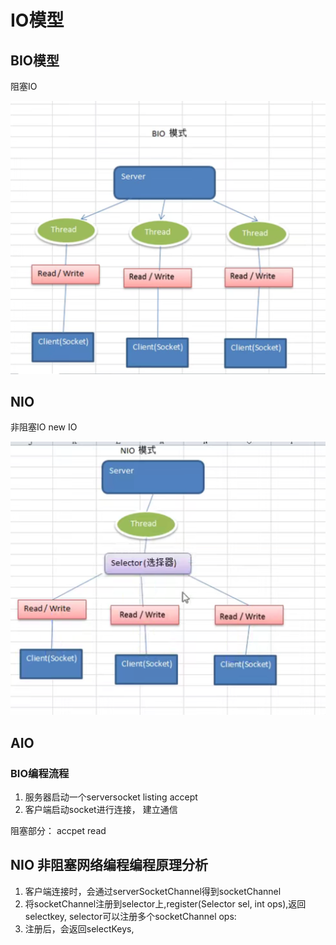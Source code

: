 # IO模型

## BIO模型
阻塞IO

![CSY8YL](https://raw.githubusercontent.com/jacksonyoudi/images/main/uPic/2021/09/29/CSY8YL.png)


## NIO
非阻塞IO
new IO 

![D75fdk](https://raw.githubusercontent.com/jacksonyoudi/images/main/uPic/2021/09/29/D75fdk.png)

## AIO




### BIO编程流程
1. 服务器启动一个serversocket listing accept
2. 客户端启动socket进行连接， 建立通信


阻塞部分： 
accpet 
read




## NIO 非阻塞网络编程编程原理分析

1. 客户端连接时，会通过serverSocketChannel得到socketChannel
2. 将socketChannel注册到selector上,register(Selector sel, int ops),返回selectkey, selector可以注册多个socketChannel
    ops: 
3. 注册后，会返回selectKeys,  


